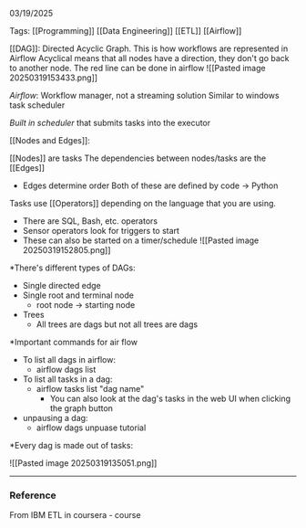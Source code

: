 03/19/2025

Tags: [[Programming]] [[Data Engineering]] [[ETL]] [[Airflow]]

[[DAG]]: Directed Acyclic Graph. This is how workflows are represented in Airflow
	Acyclical means that all nodes have a direction, they don't go back to another node.
	The red line can be done in airflow
	![[Pasted image 20250319153433.png]]

*Airflow*: Workflow manager, not a streaming solution
	Similar to windows task scheduler

_Built in scheduler_ that submits tasks into the executor 

[[Nodes and Edges]]:

[[Nodes]] are tasks
The dependencies between nodes/tasks are the [[Edges]]
- Edges determine order
Both of these are defined by code -> Python

Tasks use [[Operators]] depending on the language that you are using.
- There are SQL, Bash, etc. operators
- Sensor operators look for triggers to start 
- These can also be started on a timer/schedule
![[Pasted image 20250319152805.png]]

*There's different types of DAGs:
- Single directed edge
- Single root and terminal node
	- root node -> starting node
- Trees
	- All trees are dags but not all trees are dags

*Important commands for air flow
- To list all dags in airflow:
	- airflow dags list 
- To list all tasks in a dag:
	- airflow tasks list "dag name"
		- You can also look at the dag's tasks in the web UI when clicking the graph button
- unpausing a dag:
	- airflow dags unpuase tutorial

*Every dag is made out of tasks:

![[Pasted image 20250319135051.png]]

---
### Reference
From IBM ETL in coursera - course